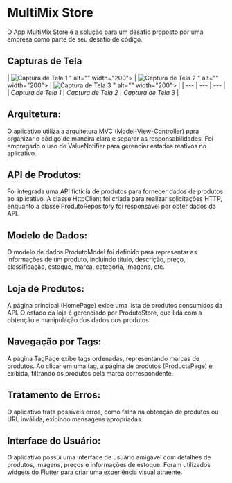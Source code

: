 # MultiMix Store

O App MultiMix Store é a solução para um desafio proposto por uma empresa como parte de seu desafio de código.

## Capturas de Tela

| ![Captura de Tela 1](https://github.com/douglasmouralds/store-flutter/assets/142683965/452c956f-c2da-4684-8b5d-4eb297c63970)
" alt="" width="200"> | ![Captura de Tela 2](https://github.com/douglasmouralds/store-flutter/assets/142683965/f2d3c61b-ad8c-470b-815a-35fc6e2f641a)
" alt="" width="200"> | ![Captura de Tela 3](https://github.com/douglasmouralds/store-flutter/assets/142683965/12c2747f-aa18-4735-92dc-93327e99b8d7)
" alt="" width="200"> |
| --- | --- | --- |
| *Captura de Tela 1* | *Captura de Tela 2* | *Captura de Tela 3* |

## Arquitetura:

O aplicativo utiliza a arquitetura MVC (Model-View-Controller) para organizar o código de maneira clara e separar as responsabilidades.
Foi empregado o uso de ValueNotifier para gerenciar estados reativos no aplicativo.

## API de Produtos:

Foi integrada uma API fictícia de produtos para fornecer dados de produtos ao aplicativo.
A classe HttpClient foi criada para realizar solicitações HTTP, enquanto a classe ProdutoRepository foi responsável por obter dados da API.

## Modelo de Dados:

O modelo de dados ProdutoModel foi definido para representar as informações de um produto, incluindo título, descrição, preço, classificação, estoque, marca, categoria, imagens, etc.

## Loja de Produtos:

A página principal (HomePage) exibe uma lista de produtos consumidos da API.
O estado da loja é gerenciado por ProdutoStore, que lida com a obtenção e manipulação dos dados dos produtos.

## Navegação por Tags:

A página TagPage exibe tags ordenadas, representando marcas de produtos.
Ao clicar em uma tag, a página de produtos (ProductsPage) é exibida, filtrando os produtos pela marca correspondente.

## Tratamento de Erros:

O aplicativo trata possíveis erros, como falha na obtenção de produtos ou URL inválida, exibindo mensagens apropriadas.

## Interface do Usuário:

O aplicativo possui uma interface de usuário amigável com detalhes de produtos, imagens, preços e informações de estoque.
Foram utilizados widgets do Flutter para criar uma experiência visual atraente.
